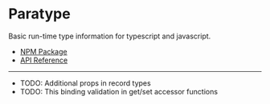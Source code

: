 # Paratype

Basic run-time type information for typescript and javascript.

* [NPM Package](https://www.npmjs.com/package/paratype)
* [API Reference](https://github.com/mwikstrom/paratype/blob/master/docs/paratype.md)

----

- TODO: Additional props in record types
- TODO: This binding validation in get/set accessor functions
